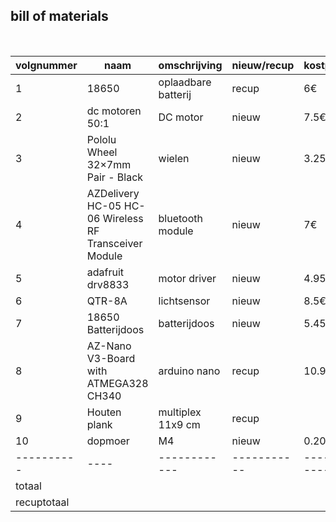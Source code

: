 ## bill of materials
<br />

|volgnummer|naam|omschrijving|nieuw/recup|kostprijs/stuk|aantal|subtotaal|
|----------|----|------------|-----------|--------------|------|---------|
|         1|18650 |oplaadbare batterij             |  recup       | 6€             |2      |12€      |
|         2|dc motoren 50:1 | DC motor             |  nieuw       |     7.5€         | 2     | 15€        |
|3|Pololu Wheel 32×7mm Pair - Black|wielen|nieuw|3.25€|1|3.25€|
|4|AZDelivery HC-05 HC-06 Wireless RF Transceiver Module| bluetooth module|nieuw|7€|1|7€|
|5|adafruit drv8833| motor driver|nieuw|4.95€|1|4.95€|
|6|QTR-8A|lichtsensor|nieuw|8.5€|1|8.5€|
|7|18650 Batterijdoos |batterijdoos|nieuw|5.45€|1|5.45€|
|8|AZ-Nano V3-Board with ATMEGA328 CH340| arduino nano|recup|10.99€|1|10.99€|
|9|Houten plank |multiplex 11x9 cm|recup||1||
|10|dopmoer|M4|nieuw|0.20€|2|0.40€|
|----------|----|------------|-----------|--------------|------|---------|
|totaal||||||72.6€|
|recuptotaal||||||61.61€|
